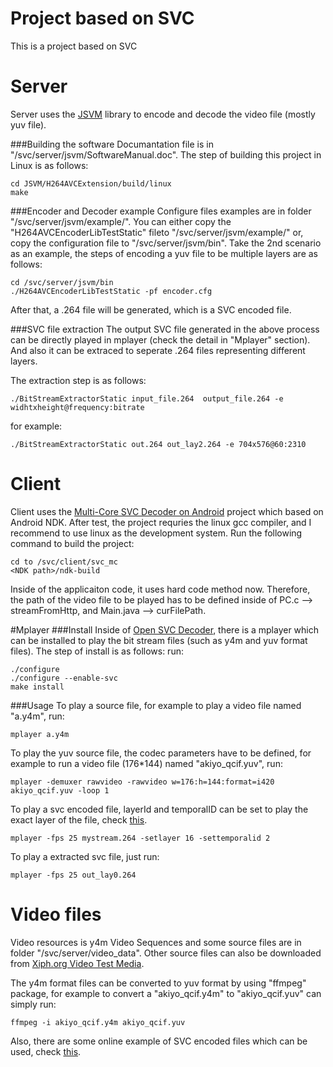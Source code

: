 #  Project based on SVC
This is a project based on SVC 

# Server
Server uses the [JSVM](http://www.hhi.fraunhofer.de/de/kompetenzfelder/image-processing/research-groups/image-video-coding/svc-extension-of-h264avc/jsvm-reference-software.html) library to encode and decode the video file (mostly yuv file). 

###Building the software
Documantation file is in "/svc/server/jsvm/SoftwareManual.doc". The step of building this project in Linux is as follows:

	cd JSVM/H264AVCExtension/build/linux
	make

###Encoder and Decoder example
Configure files examples are in folder "/svc/server/jsvm/example/". You can either copy the "H264AVCEncoderLibTestStatic" fileto "/svc/server/jsvm/example/" or, copy the configuration file to "/svc/server/jsvm/bin". Take the 2nd scenario as an example, the steps of encoding a yuv file to be multiple layers are as follows:

	cd /svc/server/jsvm/bin
	./H264AVCEncoderLibTestStatic -pf encoder.cfg

After that, a .264 file will be generated, which is a SVC encoded file. 

###SVC file extraction
The output SVC file generated in the above process can be directly played in mplayer (check the detail in "Mplayer" section). And also it can be extraced to seperate .264 files representing different layers.

The extraction step is as follows:
    
    ./BitStreamExtractorStatic input_file.264  output_file.264 -e widhtxheight@frequency:bitrate 

for example:

    ./BitStreamExtractorStatic out.264 out_lay2.264 -e 704x576@60:2310


# Client 
Client uses the [Multi-Core SVC Decoder on Android](http://nmsl.cs.nthu.edu.tw/index.php/component/content/article/81-projects/101-multi-core-svc-decoder-on-android) project which based on Android NDK. After test, the project requries the linux gcc compiler, and I recommend to use linux as the development system. Run the following command to build the project:
	
	cd to /svc/client/svc_mc
	<NDK path>/ndk-build
Inside of the applicaiton code, it uses hard code method now. Therefore, the path of the video file to be played has to be defined inside of PC.c --> streamFromHttp, and Main.java --> curFilePath.


#Mplayer
###Install
Inside of [Open SVC Decoder](http://sourceforge.net/projects/opensvcdecoder/), there is a mplayer which can be installed to play the bit stream files (such as y4m and yuv format files). The step of install is as follows:
run: 

	./configure
	./configure --enable-svc
	make install

###Usage
To play a source file, for example to play a video file named "a.y4m", run:

	mplayer a.y4m

To play the yuv source file, the codec parameters have to be defined, for example to run a video file (176*144) named "akiyo_qcif.yuv", run:

	mplayer -demuxer rawvideo -rawvideo w=176:h=144:format=i420 akiyo_qcif.yuv -loop 1

To play a svc encoded file, layerId and temporalID can be set to play the exact layer of the file, check [this](http://sourceforge.net/apps/mediawiki/opensvcdecoder/index.php?title=Mplayer).
    
    mplayer -fps 25 mystream.264 -setlayer 16 -settemporalid 2

To play a extracted svc file, just run:

    mplayer -fps 25 out_lay0.264
    

# Video files
Video resources is y4m Video Sequences and some source files are in folder "/svc/server/video_data". Other source files can also be downloaded from [Xiph.org Video Test Media](http://media.xiph.org/video/derf/). 

The y4m format files can be converted to yuv format by using "ffmpeg" package, for example to convert a "akiyo_qcif.y4m" to "akiyo_qcif.yuv" can simply run:

    ffmpeg -i akiyo_qcif.y4m akiyo_qcif.yuv
    
Also, there are some online example of SVC encoded files which can be used, check [this](http://sourceforge.net/projects/opensvcdecoder/files/Video%20Streams/).


